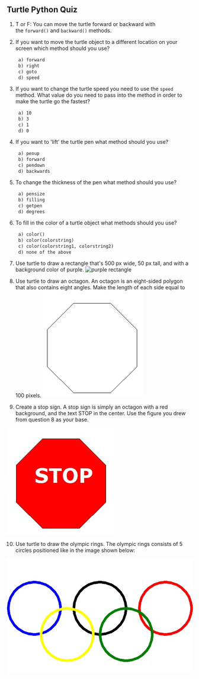 ## Turtle Python Quiz 

1) T or F: You can move the turtle forward or backward with  
the ``forward()`` and ``backward()`` methods. 
  
2) If you want to move the turtle object to a different location on your screen which method should you use?  
  
		a) forward  
		b) right  
		c) goto  
		d) speed  
  
3) If you want to change the turtle speed you need to use the ``speed`` method. What value do you need to pass into the method in order to make the turtle go the fastest?  
  
		a) 10  
		b) 3  
		c) 1  
		d) 0  
  
4) If you want to 'lift' the turtle pen what method should you use? 

		a) penup  
		b) forward  
		c) pendown  
		d) backwards  
  
5) To change the thickness of the pen what method should you use?  

		a) pensize  
		b) filling  
		c) getpen  
		d) degrees  
  
6) To fill in the color of a turtle object what methods should you use?  

		a) color()  
		b) color(colorstring)  
		c) color(colorstring1, colorstring2)  
		d) none of the above  

7) Use turtle to draw a rectangle that's 500 px wide, 50 px tall, and with a background color of purple. 
![purple rectangle](quizzes/images/purple_rect.jpg)

8) Use turtle to draw an octagon. An octagon is an eight-sided polygon that also contains eight angles. Make the length of each side equal to 100 pixels. 
![octagon](quizzes/images/octagon.jpg)

9) Create a stop sign. A stop sign is simply an octagon with a red background, and the text STOP in the center. Use the figure you drew from question 8 as your base. 

![stop sign](quizzes/images/stop_sign.jpg)

10)  Use turtle to draw the olympic rings. The olympic rings consists of 5 circles positioned like in the image shown below:

![Olympic Rings](quizzes/images/olympic_rings.jpg)		